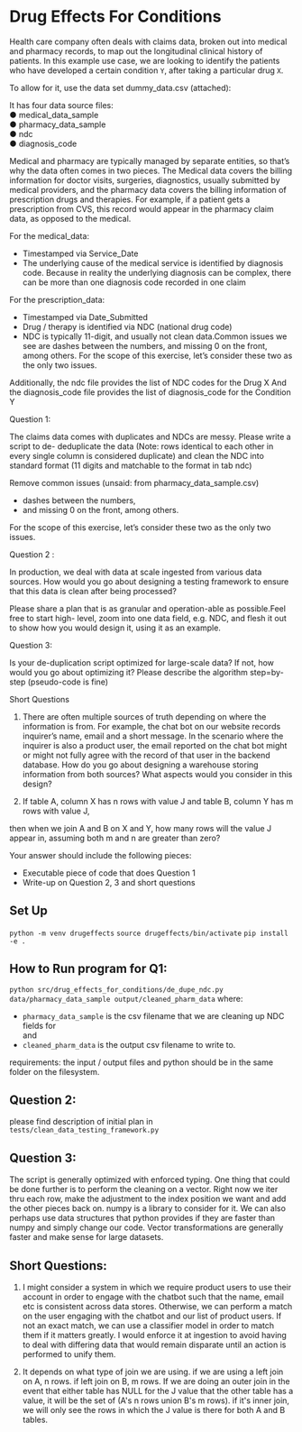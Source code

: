 # Drug Effects For Conditions  
  
Health care company often deals with claims data, broken out into medical and pharmacy records,
to map out the longitudinal clinical history of patients. In this example use case, we are looking to identify the patients who have developed a certain condition `Y`, after taking a particular drug `X`. 

To allow for it, use the data set dummy_data.csv (attached):  
  
It has four data source files:  
● medical_data_sample  
● pharmacy_data_sample   
● ndc  
● diagnosis_code  
  
Medical and pharmacy are typically managed by separate entities, so that’s why the data often
comes in two pieces. The Medical data covers the billing information for doctor visits, surgeries, diagnostics, usually submitted by medical providers, and the pharmacy data covers the billing information of prescription drugs and therapies. For example, if a patient gets a prescription from CVS, this record would appear in the pharmacy claim data, as opposed to the medical.

For the medical_data:
- Timestamped via Service_Date
- The underlying cause of the medical service is identified by diagnosis code. Because in reality
the underlying diagnosis can be complex, there can be more than one diagnosis code recorded
in one claim

For the prescription_data:
- Timestamped via Date_Submitted
- Drug / therapy is identified via NDC (national drug code)
- NDC is typically 11-digit, and usually not clean data.Common issues we see are dashes
between the numbers, and missing 0 on the front, among others. For the scope of this
exercise, let’s consider these two as the only two issues.

Additionally, the ndc file provides the list of NDC codes for the Drug X
And the diagnosis_code file provides the list of diagnosis_code for the Condition Y

Question 1:

The claims data comes with duplicates and NDCs are messy. Please write a script to de-
deduplicate the data (Note: rows identical to each other in every single column is considered duplicate) and clean the NDC into standard format (11 digits and matchable to the format in tab ndc)

Remove common issues (unsaid: from pharmacy_data_sample.csv)
 - dashes between the numbers, 
 - and missing 0 on the front, among others. 

For the scope of this exercise, let’s consider these two as the only two issues.

Question 2 :

In production, we deal with data at scale ingested from various data sources. How would you go
about designing a testing framework to ensure that this data is clean after being processed?

Please share a plan that is as granular and operation-able as possible.Feel free to start high-
level, zoom into one data field, e.g. NDC, and flesh it out to show how you would design it, using it as an example.

Question 3:

Is your de-duplication script optimized for large-scale data? If not, how would you go about
optimizing it? Please describe the algorithm step=by-step (pseudo-code is fine)

Short Questions

1. There are often multiple sources of truth depending on where the information is from. For
example, the chat bot on our website records inquirer’s name, email and a short message.
In the scenario where the inquirer is also a product user, the email reported on the chat bot
might or might not fully agree with the record of that user in the backend database. How do
you go about designing a warehouse storing information from both sources? What aspects
would you consider in this design?

2. If table A, column X has n rows with value J 
and 
table B, column Y has m rows with value J,

then when we join A and B on X and Y, how many rows will the value J appear in, assuming
both m and n are greater than zero?

Your answer should include the following pieces:
- Executable piece of code that does Question 1
- Write-up on Question 2, 3 and short questions

## Set Up
`python -m venv drugeffects`
`source drugeffects/bin/activate`
`pip install -e .`
  
## How to Run program for Q1:
`python src/drug_effects_for_conditions/de_dupe_ndc.py data/pharmacy_data_sample output/cleaned_pharm_data` where:
- `pharmacy_data_sample` is the csv filename that we are cleaning up NDC fields for  
and  
- `cleaned_pharm_data` is the output csv filename to write to.  
  
requirements: the input / output files and python should be in the same folder on the filesystem.
  
## Question 2:  
please find description of initial plan in `tests/clean_data_testing_framework.py`  
  
## Question 3:  
The script is generally optimized with enforced typing. One thing that could be done further is to perform the cleaning on a vector. Right now we iter thru each row, make the adjustment to the index position we want and add the other pieces back on. numpy is a library to consider for it. We can also perhaps use data structures that python provides if they are faster than numpy and simply change our code. Vector transformations are generally faster and make sense for large datasets.  
  
## Short Questions:  
1. I might consider a system in which we require product users to use their account in order to engage with the chatbot such that the name, email etc is consistent across data stores. Otherwise, we can perform a match on the user engaging with the chatbot and our list of product users. If not an exact match, we can use a classifier model in order to match them if it matters greatly. I would enforce it at ingestion to avoid having to deal with differing data that would remain disparate until an action is performed to unify them.  
  
2. It depends on what type of join we are using. if we are using a left join on A, n rows. if left join on B, m rows.
If we are doing an outer join in the event that either table has NULL for the J value that the other table has a value, it will be the set of (A's n rows union B's m rows). if it's inner join, we will only see the rows in which the J value is there for both A and B tables.  